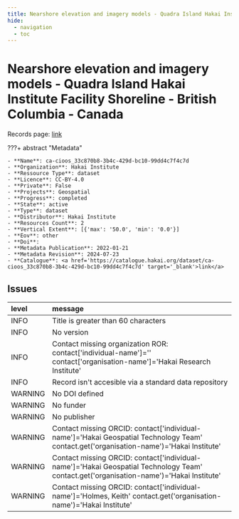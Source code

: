 ```yaml
---
title: Nearshore elevation and imagery models - Quadra Island Hakai Institute Facility Shoreline - British Columbia - Canada
hide:
  - navigation
  - toc
---
```


# Nearshore elevation and imagery models - Quadra Island Hakai Institute Facility Shoreline - British Columbia - Canada

Records page: <a href='https://catalogue.hakai.org/dataset/ca-cioos_33c870b8-3b4c-429d-bc10-99dd4c7f4c7d' target='_blank'>link</a>

???+ abstract "Metadata"

    - **Name**: ca-cioos_33c870b8-3b4c-429d-bc10-99dd4c7f4c7d 
    - **Organization**: Hakai Institute 
    - **Ressource Type**: dataset 
    - **Licence**: CC-BY-4.0 
    - **Private**: False 
    - **Projects**: Geospatial 
    - **Progress**: completed 
    - **State**: active 
    - **Type**: dataset 
    - **Distributor**: Hakai Institute 
    - **Resources Count**: 2 
    - **Vertical Extent**: [{'max': '50.0', 'min': '0.0'}] 
    - **Eov**: other 
    - **Doi**:  
    - **Metadata Publication**: 2022-01-21 
    - **Metadata Revision**: 2024-07-23 
    - **Catalogue**: <a href='https://catalogue.hakai.org/dataset/ca-cioos_33c870b8-3b4c-429d-bc10-99dd4c7f4c7d' target='_blank'>link</a> 

<div id='map'></div>




## Issues
| level   | message                                                                                                                                 |
|:--------|:----------------------------------------------------------------------------------------------------------------------------------------|
| INFO    | Title is greater than 60 characters                                                                                                     |
| INFO    | No version                                                                                                                              |
| INFO    | Contact missing organization ROR:  contact['individual-name']='' contact['organisation-name']='Hakai Research Institute'                |
| INFO    | Record isn't accesible via a standard data repository                                                                                   |
| WARNING | No DOI defined                                                                                                                          |
| WARNING | No funder                                                                                                                               |
| WARNING | No publisher                                                                                                                            |
| WARNING | Contact missing ORCID: contact['individual-name']='Hakai Geospatial Technology Team' contact.get('organisation-name')='Hakai Institute' |
| WARNING | Contact missing ORCID: contact['individual-name']='Hakai Geospatial Technology Team' contact.get('organisation-name')='Hakai Institute' |
| WARNING | Contact missing ORCID: contact['individual-name']='Holmes, Keith' contact.get('organisation-name')='Hakai Institute'                    |


<script>
   document.addEventListener("DOMContentLoaded", function() {
    var map = L.map('map').setView([51.505, -125.09], 5);
    L.tileLayer('https://tile.openstreetmap.org/{z}/{x}/{y}.png', {
        maxZoom: 19,
        attribution: '&copy; <a href="http://www.openstreetmap.org/copyright">OpenStreetMap</a>'
    }).addTo(map);
    var geojsonFeature = {
        "type": "Feature",
        "properties": {
            "name" : "Nearshore elevation and imagery models - Quadra Island Hakai Institute Facility Shoreline - British Columbia - Canada"
        },
        "geometry": {'type': 'Polygon', 'coordinates': [[[-125.2229327, 50.11245881], [-125.21821201, 50.11245881], [-125.21821201, 50.1172472], [-125.2229327, 50.1172472], [-125.2229327, 50.11245881]]]}
    }
    L.geoJSON(geojsonFeature).addTo(map);
   })
</script>